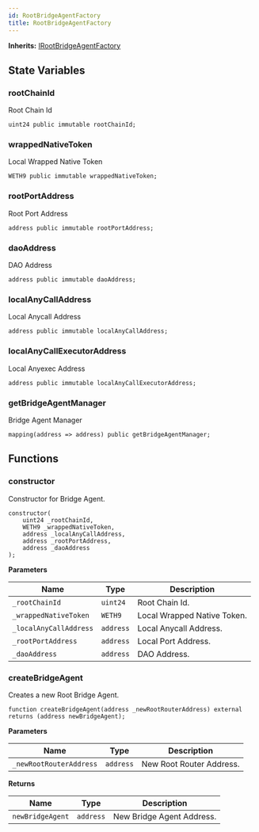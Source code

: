 ```yaml
---
id: RootBridgeAgentFactory
title: RootBridgeAgentFactory
---
```


**Inherits:**
[IRootBridgeAgentFactory](/ulysses-omnichain/interfaces/IRootBridgeAgentFactory.sol/interface.IRootBridgeAgentFactory.md)


## State Variables
### rootChainId
Root Chain Id


```solidity
uint24 public immutable rootChainId;
```


### wrappedNativeToken
Local Wrapped Native Token


```solidity
WETH9 public immutable wrappedNativeToken;
```


### rootPortAddress
Root Port Address


```solidity
address public immutable rootPortAddress;
```


### daoAddress
DAO Address


```solidity
address public immutable daoAddress;
```


### localAnyCallAddress
Local Anycall Address


```solidity
address public immutable localAnyCallAddress;
```


### localAnyCallExecutorAddress
Local Anyexec Address


```solidity
address public immutable localAnyCallExecutorAddress;
```


### getBridgeAgentManager
Bridge Agent Manager


```solidity
mapping(address => address) public getBridgeAgentManager;
```


## Functions
### constructor

Constructor for Bridge Agent.


```solidity
constructor(
    uint24 _rootChainId,
    WETH9 _wrappedNativeToken,
    address _localAnyCallAddress,
    address _rootPortAddress,
    address _daoAddress
);
```
**Parameters**

|Name|Type|Description|
|----|----|-----------|
|`_rootChainId`|`uint24`|Root Chain Id.|
|`_wrappedNativeToken`|`WETH9`|Local Wrapped Native Token.|
|`_localAnyCallAddress`|`address`|Local Anycall Address.|
|`_rootPortAddress`|`address`|Local Port Address.|
|`_daoAddress`|`address`|DAO Address.|


### createBridgeAgent

Creates a new Root Bridge Agent.


```solidity
function createBridgeAgent(address _newRootRouterAddress) external returns (address newBridgeAgent);
```
**Parameters**

|Name|Type|Description|
|----|----|-----------|
|`_newRootRouterAddress`|`address`|New Root Router Address.|

**Returns**

|Name|Type|Description|
|----|----|-----------|
|`newBridgeAgent`|`address`|New Bridge Agent Address.|


